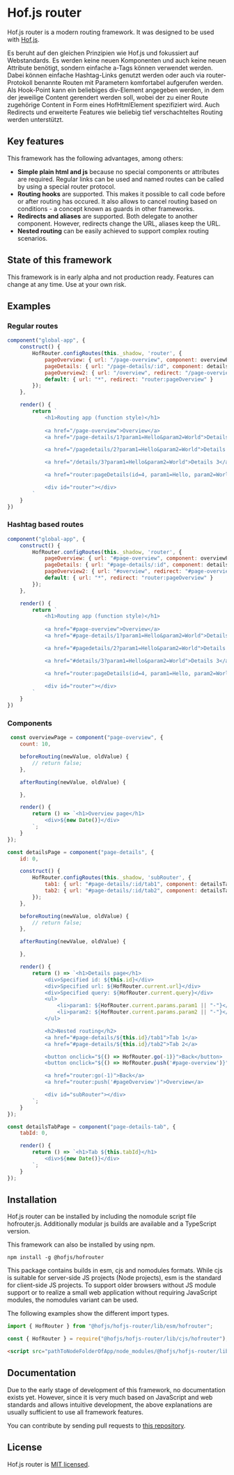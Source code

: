 # Hof.js router

Hof.js router is a modern routing framework. It was designed to be used with [Hof.js](https://github.com/hofjs/hof).

Es beruht auf den gleichen Prinzipien wie Hof.js und fokussiert auf Webstandards. Es werden keine neuen Komponenten und auch keine neuen Attribute benötigt, sondern einfache a-Tags können verwendet werden. Dabei können einfache Hashtag-Links genutzt werden oder auch via router-Protokoll benannte Routen mit Parametern komfortabel aufgerufen werden. Als Hook-Point kann ein beliebiges div-Element angegeben werden, in dem der jeweilige Content gerendert werden soll, wobei der zu einer Route zugehörige Content in Form eines HofHtmlElement spezifiziert wird. Auch Redirects und erweiterte Features wie beliebig tief verschachteltes Routing werden unterstützt.

## Key features
This framework has the following advantages, among others:
* **Simple plain html and js** because no special components or attributes are required. Regular links can be used and named routes can be called by using a special router protocol.
* **Routing hooks** are supported. This makes it possible to call code before or after routing has occured. It also allows to cancel routing based on conditions - a concept known as guards in other frameworks.
* **Redirects and aliases** are supported. Both delegate to another component. However, redirects change the URL, aliases keep the URL.
* **Nested routing** can be easily achieved to support complex routing scenarios.


## State of this framework

This framework is in early alpha and not production ready. Features can change at any time. Use at your own risk.

## Examples

### Regular routes

```js
component("global-app", {
    construct() {
        HofRouter.configRoutes(this._shadow, 'router', {
            pageOverview: { url: "/page-overview", component: overviewPage },
            pageDetails: { url: "/page-details/:id", component: detailsPage, aliases: ["/pagedetails/:id", "/details/:id"] },
            pageOverview2: { url: "/overview", redirect: "/page-overview" },
            default: { url: "*", redirect: "router:pageOverview" }
        });
    },

    render() {
        return `
            <h1>Routing app (function style)</h1>
            
            <a href="/page-overview">Overview</a>
            <a href="/page-details/1?param1=Hello&param2=World">Details</a>

            <a href="/pagedetails/2?param1=Hello&param2=World">Details 2</a>

            <a href="/details/3?param1=Hello&param2=World">Details 3</a>

            <a href="router:pageDetails(id=4, param1=Hello, param2=World)">Details 4</a>

            <div id="router"></div>                    
        `
    }
})
```

### Hashtag based routes

```js
component("global-app", {
    construct() {
        HofRouter.configRoutes(this._shadow, 'router', {
            pageOverview: { url: "#page-overview", component: overviewPage },
            pageDetails: { url: "#page-details/:id", component: detailsPage, aliases: ["#pagedetails/:id", "#details/:id"] },
            pageOverview2: { url: "#overview", redirect: "#page-overview" },
            default: { url: "*", redirect: "router:pageOverview" }
        });
    },

    render() {
        return `
            <h1>Routing app (function style)</h1>
            
            <a href="#page-overview">Overview</a>
            <a href="#page-details/1?param1=Hello&param2=World">Details</a>

            <a href="#pagedetails/2?param1=Hello&param2=World">Details 2</a>

            <a href="#details/3?param1=Hello&param2=World">Details 3</a>

            <a href="router:pageDetails(id=4, param1=Hello, param2=World)">Details 4</a>

            <div id="router"></div>                    
        `
    }
})
```

### Components

```js
 const overviewPage = component("page-overview", {
    count: 10,

    beforeRouting(newValue, oldValue) {
        // return false;
    },

    afterRouting(newValue, oldValue) {

    },

    render() {
        return () => `<h1>Overview page</h1>
            <div>${new Date()}</div>
        `;
    }
});

const detailsPage = component("page-details", {
    id: 0,

    construct() {
        HofRouter.configRoutes(this._shadow, 'subRouter', {
            tab1: { url: "#page-details/:id/tab1", component: detailsTabPage, params: { tabId: 1 } },
            tab2: { url: "#page-details/:id/tab2", component: detailsTabPage, params: { tabId: 2 } },
        });
    },

    beforeRouting(newValue, oldValue) {
        // return false;
    },

    afterRouting(newValue, oldValue) {

    },

    render() {
        return () => `<h1>Details page</h1>
            <div>Specified id: ${this.id}</div>
            <div>Specified url: ${HofRouter.current.url}</div>
            <div>Specified query: ${HofRouter.current.query}</div>
            <ul>
                <li>param1: ${HofRouter.current.params.param1 || "-"}</li>
                <li>param2: ${HofRouter.current.params.param2 || "-"}</li>
            </ul>

            <h2>Nested routing</h2>
            <a href="#page-details/${this.id}/tab1">Tab 1</a>
            <a href="#page-details/${this.id}/tab2">Tab 2</a>

            <button onclick="${() => HofRouter.go(-1)}">Back</button>
            <button onclick="${() => HofRouter.push('#page-overview')}">Overview</button>

            <a href="router:go(-1)">Back</a>
            <a href="router:push('#pageOverview')">Overview</a>

            <div id="subRouter"></div>
        `;
    }
});

const detailsTabPage = component("page-details-tab", {
    tabId: 0,

    render() {
        return () => `<h1>Tab ${this.tabId}</h1>
            <div>${new Date()}</div>
        `;
    }
});
```

## Installation

Hof.js router can be installed by including the nomodule script file hofrouter.js. Additionally modular js builds are available and a TypeScript version.

This framework can also be installed by using npm.

```
npm install -g @hofjs/hofrouter
```

This package contains builds in esm, cjs and nomodules formats. While cjs is suitable for server-side JS projects (Node projects), esm is the standard for client-side JS projects. To support older browsers without JS module support or to realize a small web application without requiring JavaScript modules, the nomodules variant can be used.

The following examples show the different import types.

```js
import { HofRouter } from "@hofjs/hofjs-router/lib/esm/hofrouter";
```

```js
const { HofRouter } = require("@hofjs/hofjs-router/lib/cjs/hofrouter");
```

```html
<script src="pathToNodeFolderOfApp/node_modules/@hofjs/hofjs-router/lib/nomodule/hofrouter.js"></script>
```

## Documentation

Due to the early stage of development of this framework, no documentation exists yet. However, since it is very much based on JavaScript and web standards and allows intuitive development, the above explanations are usually sufficient to use all framework features.

You can contribute by sending pull requests to [this repository](https://github.com/hofjs/hofrouter).


## License

Hof.js router is [MIT licensed](./LICENSE.md).